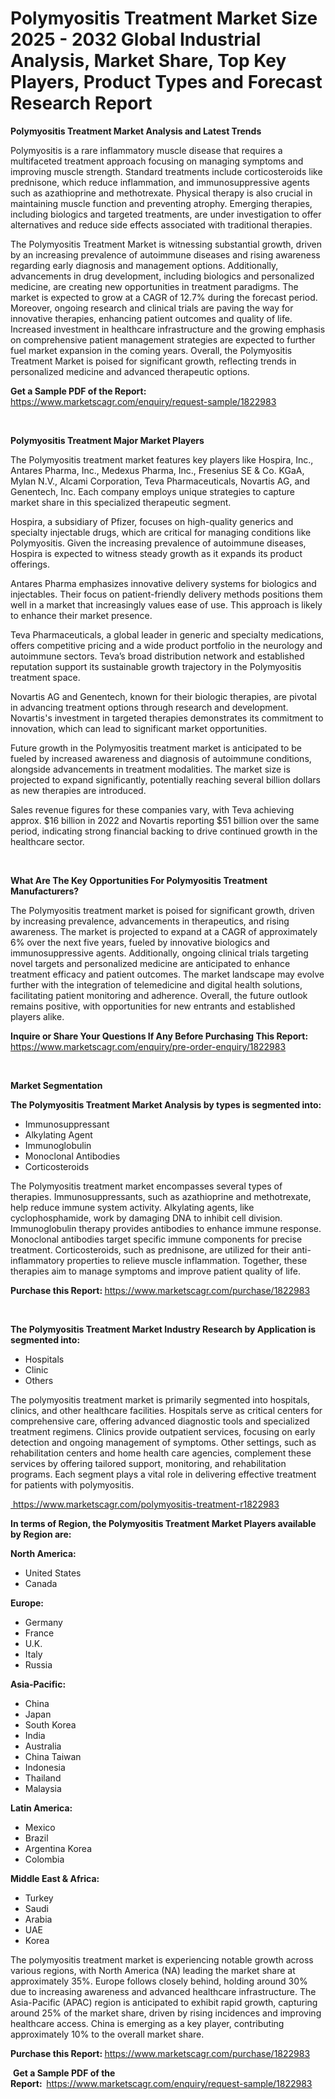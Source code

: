 <p><h1>Polymyositis Treatment Market Size 2025 - 2032 Global Industrial Analysis, Market Share, Top Key Players, Product Types and Forecast Research Report</h1></p><p><strong>Polymyositis Treatment Market Analysis and Latest Trends</strong></p>
<p><p>Polymyositis is a rare inflammatory muscle disease that requires a multifaceted treatment approach focusing on managing symptoms and improving muscle strength. Standard treatments include corticosteroids like prednisone, which reduce inflammation, and immunosuppressive agents such as azathioprine and methotrexate. Physical therapy is also crucial in maintaining muscle function and preventing atrophy. Emerging therapies, including biologics and targeted treatments, are under investigation to offer alternatives and reduce side effects associated with traditional therapies.</p><p>The Polymyositis Treatment Market is witnessing substantial growth, driven by an increasing prevalence of autoimmune diseases and rising awareness regarding early diagnosis and management options. Additionally, advancements in drug development, including biologics and personalized medicine, are creating new opportunities in treatment paradigms. The market is expected to grow at a CAGR of 12.7% during the forecast period. Moreover, ongoing research and clinical trials are paving the way for innovative therapies, enhancing patient outcomes and quality of life. Increased investment in healthcare infrastructure and the growing emphasis on comprehensive patient management strategies are expected to further fuel market expansion in the coming years. Overall, the Polymyositis Treatment Market is poised for significant growth, reflecting trends in personalized medicine and advanced therapeutic options.</p></p>
<p><strong>Get a Sample PDF of the Report:&nbsp;</strong> <a href="https://www.marketscagr.com/enquiry/request-sample/1822983?utm_campaign=3173&utm_medium=2&utm_source=Github&utm_content=ia&utm_term=12042025&utm_id=polymyositis-treatment">https://www.marketscagr.com/enquiry/request-sample/1822983</a></p>
<p>&nbsp;</p>
<p><strong>Polymyositis Treatment Major Market Players</strong></p>
<p><p>The Polymyositis treatment market features key players like Hospira, Inc., Antares Pharma, Inc., Medexus Pharma, Inc., Fresenius SE & Co. KGaA, Mylan N.V., Alcami Corporation, Teva Pharmaceuticals, Novartis AG, and Genentech, Inc. Each company employs unique strategies to capture market share in this specialized therapeutic segment.</p><p>Hospira, a subsidiary of Pfizer, focuses on high-quality generics and specialty injectable drugs, which are critical for managing conditions like Polymyositis. Given the increasing prevalence of autoimmune diseases, Hospira is expected to witness steady growth as it expands its product offerings.</p><p>Antares Pharma emphasizes innovative delivery systems for biologics and injectables. Their focus on patient-friendly delivery methods positions them well in a market that increasingly values ease of use. This approach is likely to enhance their market presence.</p><p>Teva Pharmaceuticals, a global leader in generic and specialty medications, offers competitive pricing and a wide product portfolio in the neurology and autoimmune sectors. Teva’s broad distribution network and established reputation support its sustainable growth trajectory in the Polymyositis treatment space.</p><p>Novartis AG and Genentech, known for their biologic therapies, are pivotal in advancing treatment options through research and development. Novartis's investment in targeted therapies demonstrates its commitment to innovation, which can lead to significant market opportunities.</p><p>Future growth in the Polymyositis treatment market is anticipated to be fueled by increased awareness and diagnosis of autoimmune conditions, alongside advancements in treatment modalities. The market size is projected to expand significantly, potentially reaching several billion dollars as new therapies are introduced.</p><p>Sales revenue figures for these companies vary, with Teva achieving approx. $16 billion in 2022 and Novartis reporting $51 billion over the same period, indicating strong financial backing to drive continued growth in the healthcare sector.</p></p>
<p>&nbsp;</p>
<p><strong>What Are The Key Opportunities For Polymyositis Treatment Manufacturers?</strong></p>
<p><p>The Polymyositis treatment market is poised for significant growth, driven by increasing prevalence, advancements in therapeutics, and rising awareness. The market is projected to expand at a CAGR of approximately 6% over the next five years, fueled by innovative biologics and immunosuppressive agents. Additionally, ongoing clinical trials targeting novel targets and personalized medicine are anticipated to enhance treatment efficacy and patient outcomes. The market landscape may evolve further with the integration of telemedicine and digital health solutions, facilitating patient monitoring and adherence. Overall, the future outlook remains positive, with opportunities for new entrants and established players alike.</p></p>
<p><strong>Inquire or Share Your Questions If Any Before Purchasing This Report:</strong> <a href="https://www.marketscagr.com/enquiry/pre-order-enquiry/1822983?utm_campaign=3173&utm_medium=2&utm_source=Github&utm_content=ia&utm_term=12042025&utm_id=polymyositis-treatment">https://www.marketscagr.com/enquiry/pre-order-enquiry/1822983</a></p>
<p>&nbsp;</p>
<p><strong>Market Segmentation</strong></p>
<p><strong>The Polymyositis Treatment Market Analysis by types is segmented into:</strong></p>
<p><ul><li>Immunosuppressant</li><li>Alkylating Agent</li><li>Immunoglobulin</li><li>Monoclonal Antibodies</li><li>Corticosteroids</li></ul></p>
<p><p>The Polymyositis treatment market encompasses several types of therapies. Immunosuppressants, such as azathioprine and methotrexate, help reduce immune system activity. Alkylating agents, like cyclophosphamide, work by damaging DNA to inhibit cell division. Immunoglobulin therapy provides antibodies to enhance immune response. Monoclonal antibodies target specific immune components for precise treatment. Corticosteroids, such as prednisone, are utilized for their anti-inflammatory properties to relieve muscle inflammation. Together, these therapies aim to manage symptoms and improve patient quality of life.</p></p>
<p><strong>Purchase this Report:&nbsp;</strong><a href="https://www.marketscagr.com/purchase/1822983?utm_campaign=3173&utm_medium=2&utm_source=Github&utm_content=ia&utm_term=12042025&utm_id=polymyositis-treatment">https://www.marketscagr.com/purchase/1822983</a></p>
<p>&nbsp;</p>
<p><strong>The Polymyositis Treatment Market Industry Research by Application is segmented into:</strong></p>
<p><ul><li>Hospitals</li><li>Clinic</li><li>Others</li></ul></p>
<p><p>The polymyositis treatment market is primarily segmented into hospitals, clinics, and other healthcare facilities. Hospitals serve as critical centers for comprehensive care, offering advanced diagnostic tools and specialized treatment regimens. Clinics provide outpatient services, focusing on early detection and ongoing management of symptoms. Other settings, such as rehabilitation centers and home health care agencies, complement these services by offering tailored support, monitoring, and rehabilitation programs. Each segment plays a vital role in delivering effective treatment for patients with polymyositis.</p></p>
<p><a href="https://www.marketscagr.com/polymyositis-treatment-r1822983?utm_campaign=3173&utm_medium=2&utm_source=Github&utm_content=ia&utm_term=12042025&utm_id=polymyositis-treatment">&nbsp;https://www.marketscagr.com/polymyositis-treatment-r1822983</a></p>
<p><strong>In terms of Region, the Polymyositis Treatment Market Players available by Region are:</strong></p>
<p>
    <p> <strong> North America: </strong>
        <ul>
            <li>United States</li>
            <li>Canada</li>
        </ul>
        </p> 
    <p> <strong> Europe: </strong>
        <ul>
            <li>Germany</li>
            <li>France</li>
            <li>U.K.</li>
            <li>Italy</li>
            <li>Russia</li>
        </ul>
        </p> 
    <p> <strong> Asia-Pacific: </strong>
        <ul>
            <li>China</li>
            <li>Japan</li>
            <li>South Korea</li>
            <li>India</li>
            <li>Australia</li>
            <li>China Taiwan</li>
            <li>Indonesia</li>
            <li>Thailand</li>
            <li>Malaysia</li>
        </ul>
        </p> 
    <p> <strong> Latin America: </strong>
        <ul>
            <li>Mexico</li>
            <li>Brazil</li>
            <li>Argentina Korea</li>
            <li>Colombia</li>
        </ul>
        </p> 
    <p> <strong> Middle East & Africa: </strong>
        <ul>
            <li>Turkey</li>
            <li>Saudi</li>
            <li>Arabia</li>
            <li>UAE</li>
            <li>Korea</li>
        </ul>
    </p>
    </p>
<p><p>The polymyositis treatment market is experiencing notable growth across various regions, with North America (NA) leading the market share at approximately 35%. Europe follows closely behind, holding around 30% due to increasing awareness and advanced healthcare infrastructure. The Asia-Pacific (APAC) region is anticipated to exhibit rapid growth, capturing around 25% of the market share, driven by rising incidences and improving healthcare access. China is emerging as a key player, contributing approximately 10% to the overall market share.</p></p>
<p><strong>Purchase this Report: </strong><a href="https://www.marketscagr.com/purchase/1822983?utm_campaign=3173&utm_medium=2&utm_source=Github&utm_content=ia&utm_term=12042025&utm_id=polymyositis-treatment">https://www.marketscagr.com/purchase/1822983</a></p>
<p>&nbsp;<strong>Get a Sample PDF of the Report:&nbsp;&nbsp;</strong><a href="https://www.marketscagr.com/enquiry/request-sample/1822983?utm_campaign=3173&utm_medium=2&utm_source=Github&utm_content=ia&utm_term=12042025&utm_id=polymyositis-treatment">https://www.marketscagr.com/enquiry/request-sample/1822983</a></p>
<p><strong></strong></p>
<p><p></p><p></p><p></p></p>